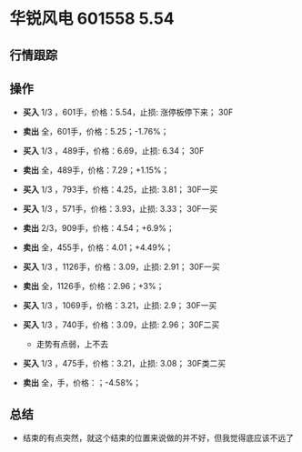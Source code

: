 # 华锐风电 601558 5.54

## 行情跟踪
  
## 操作
  - **买入** 1/3 ，601手，价格：5.54，止损: 涨停板停下来； 30F
  - **卖出** 全，601手，价格：5.25；-1.76%；

  - **买入** 1/3 ，489手，价格：6.69，止损: 6.34； 30F
  - **卖出** 全，489手，价格：7.29；+1.15%；

  - **买入** 1/3 ，793手，价格：4.25，止损: 3.81； 30F一买
  - **买入** 1/3 ，571手，价格：3.93，止损: 3.33； 30F一买
  - **卖出** 2/3，909手，价格：4.54；+6.9%；
  - **卖出** 全，455手，价格：4.01；+4.49%；

  - **买入** 1/3 ，1126手，价格：3.09，止损: 2.91； 30F一买
  - **卖出** 全，1126手，价格：2.96；+3%；

  - **买入** 1/3 ，1069手，价格：3.21，止损: 2.9； 30F一买
  - **买入** 1/3 ，740手，价格：3.09，止损: 2.96； 30F二买
    - 走势有点弱，上不去
  - **买入** 1/3 ，475手，价格：3.21，止损: 3.08； 30F类二买
  - **卖出** 全，手，价格：；-4.58%；


## 总结
  - 结束的有点突然，就这个结束的位置来说做的并不好，但我觉得底应该不远了